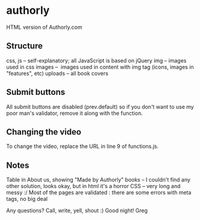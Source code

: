 authorly
========

HTML version of Authorly.com

Structure
---------
css, js – self-explanatory; all JavaScript is based on jQuery
img – images used in css
images –  images used in content with img tag (icons, images in "features", etc)
uploads – all book covers

Submit buttons
--------------
All submit buttons are disabled (prev.default) so if you don't want to use my poor man's validator, remove it along with the function.

Changing the video
------------------
To change the video, replace the URL in line 9 of functions.js.

Notes
------
Table in About us, showing "Made by Authorly" books – I couldn't find any other solution, looks okay, but in html it's a horror
CSS – very long and messy :/
Most of the pages are validated : there are some errors with meta tags, no big deal

Any questions? Call, write, yell, shout :)
Good night!
Greg